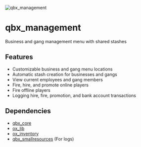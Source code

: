 ![qbx_management](https://github.com/MafewTM/qbx_management/assets/22198949/34742f9d-b595-4482-b2ab-cea07ef5da67)

# qbx_management

Business and gang management menu with shared stashes

## Features
- Customizable business and gang menu locations
- Automatic stash creation for businesses and gangs
- View current employees and gang members
- Fire, hire, and promote online players
- Fire offline players
- Logging hire, fire, promotion, and bank account transactions

## Dependencies
- [qbx_core](https://github.com/Qbox-project/qbx_core)
- [ox_lib](https://github.com/overextended/ox_lib)
- [ox_inventory](https://github.com/overextended/ox_inventory)
- [qbx_smallresources](https://github.com/Qbox-project/qbx_smallresources) (For logs)
